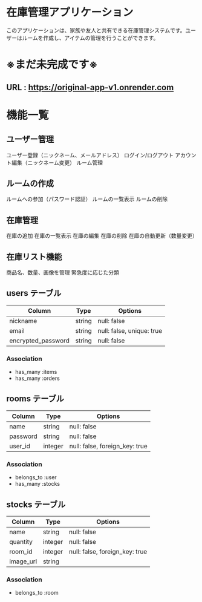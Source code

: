 # 在庫管理アプリケーション

このアプリケーションは、家族や友人と共有できる在庫管理システムです。ユーザーはルームを作成し、アイテムの管理を行うことができます。

# ※まだ未完成です※
## URL : https://original-app-v1.onrender.com

# 機能一覧

## ユーザー管理

ユーザー登録（ニックネーム、メールアドレス）
ログイン/ログアウト
アカウント編集（ニックネーム変更）
ルーム管理

## ルームの作成

ルームへの参加（パスワード認証）
ルームの一覧表示
ルームの削除

## 在庫管理

在庫の追加
在庫の一覧表示
在庫の編集
在庫の削除
在庫の自動更新（数量変更）

## 在庫リスト機能

商品名、数量、画像を管理
緊急度に応じた分類


## users テーブル
| Column             | Type      | Options                        |
| -------------------| ----------| -------------------------------|
| nickname           | string    | null: false                    |
| email              | string    | null: false, unique: true      |
| encrypted_password | string    | null: false                    |

### Association
- has_many :items
- has_many :orders

## rooms テーブル
| Column             | Type      | Options                        |
| -------------------| ----------| -------------------------------|
| name               | string    | null: false                    |
| password           | string    | null: false                    |
| user_id            | integer   | null: false, foreign_key: true |

### Association
- belongs_to :user
- has_many :stocks

## stocks テーブル
| Column             | Type      | Options                        |
| -------------------| ----------| -------------------------------|
| name               | string    | null: false                    |
| quantity           | integer   | null: false                    |
| room_id            | integer   | null: false, foreign_key: true |
| image_url          | string    |                                |

### Association
- belongs_to :room